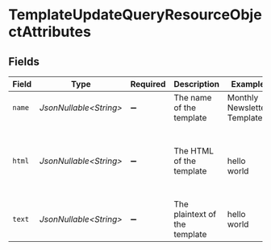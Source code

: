 # TemplateUpdateQueryResourceObjectAttributes


## Fields

| Field                                                                                                                                       | Type                                                                                                                                        | Required                                                                                                                                    | Description                                                                                                                                 | Example                                                                                                                                     |
| ------------------------------------------------------------------------------------------------------------------------------------------- | ------------------------------------------------------------------------------------------------------------------------------------------- | ------------------------------------------------------------------------------------------------------------------------------------------- | ------------------------------------------------------------------------------------------------------------------------------------------- | ------------------------------------------------------------------------------------------------------------------------------------------- |
| `name`                                                                                                                                      | *JsonNullable\<String>*                                                                                                                     | :heavy_minus_sign:                                                                                                                          | The name of the template                                                                                                                    | Monthly Newsletter Template                                                                                                                 |
| `html`                                                                                                                                      | *JsonNullable\<String>*                                                                                                                     | :heavy_minus_sign:                                                                                                                          | The HTML of the template                                                                                                                    | <br/>              <html><br/>                  <body><br/>                      hello world<br/>                  </body><br/>              </html><br/>           |
| `text`                                                                                                                                      | *JsonNullable\<String>*                                                                                                                     | :heavy_minus_sign:                                                                                                                          | The plaintext of the template                                                                                                               | hello world                                                                                                                                 |